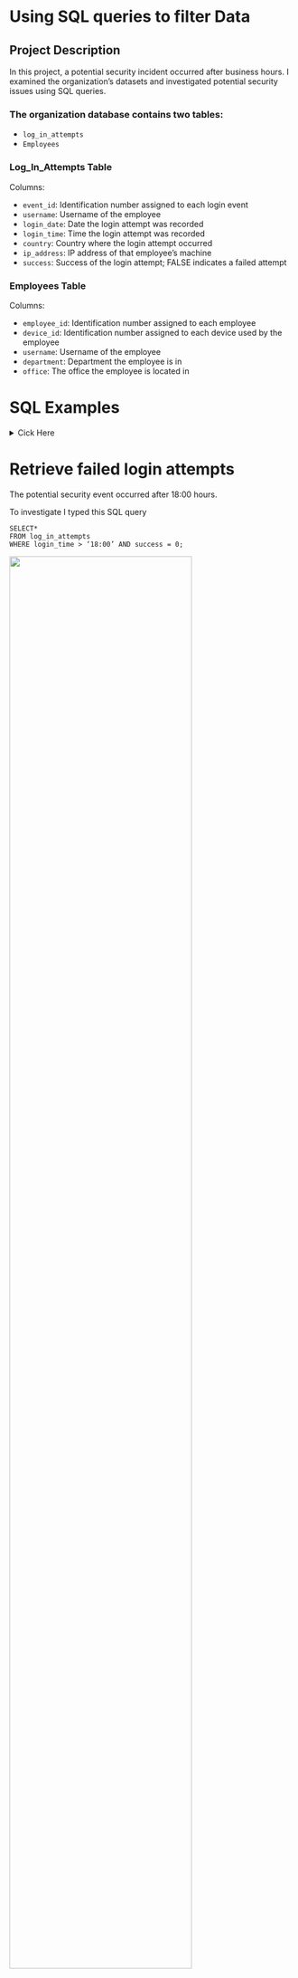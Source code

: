 # Using SQL queries to filter Data

## Project Description

In this project, a potential security incident occurred after business hours. I examined the organization’s datasets and investigated potential security issues using SQL queries.

### The organization database contains two tables:
- `log_in_attempts`
- `Employees`

### Log_In_Attempts Table

Columns:
- `event_id`: Identification number assigned to each login event
- `username`: Username of the employee
- `login_date`: Date the login attempt was recorded
- `login_time`: Time the login attempt was recorded
- `country`: Country where the login attempt occurred
- `ip_address`: IP address of that employee’s machine
- `success`: Success of the login attempt; FALSE indicates a failed attempt

### Employees Table

Columns:
- `employee_id`: Identification number assigned to each employee
- `device_id`: Identification number assigned to each device used by the employee
- `username`: Username of the employee
- `department`: Department the employee is in
- `office`: The office the employee is located in
# SQL Examples
<details>
<Summary>Cick Here</Summary>
<Br>  
To better understand SQL, here is an explanation of the queries used.

Two SQL queries will always be used to query a SQL dataset: `SELECT` and `FROM`.

For example, if I want to return specific tables like `username` and `department` from the `employees` table:

```
SELECT username, department
FROM employees;
```
When I add a semicolon (`;`) at the end of my query, it tells SQL that is the end of my query.
<img src="https://imgur.com/tlAOG2Q.png" height="80%" width="80%"/>

If I want to return all the columns from the employees table,
I would need to add an asterisk (`*`) after `SELECT`
For example  `SELECT*`

To filter the data I would need to use a third SQL keyword after `FROM` called `WHERE`.

`WHERE` indicates the condition of that filter

If I want to see employees from the finance department
I would type

```
SELECT*
FROM employees
WHERE department = ‘finance’;
```
<img src="https://imgur.com/DuC6z8n.png" height="80%" width="80%"/>

Instead of using the `WHERE` keyword, I can replace it with `ORDER BY` and pair the keyword with `DESC`, to sort it in descending order.

```
SELECT customerid, city, country
FROM customers
ORDER BY login_time DESC;
```
<img src="https://imgur.com/eNgWu27.png" height="80%" width="80%"/>

### Operators
When filtering **numeric** and **data and time data*Z*, it involves **operators**.

Here are the operators that can be used:

| Operator | Use | Example |
| :---         | :---           | :---          |
| `<`  | Less than     | `SELECT`* <br>`FROM` log_in_attempts<br> `WHERE` login_time  `<` ’10:00’; |
| `>`     | Greater than       |    |
| `=`   | Equal to     |   |
| `<=`   | Less than or equal to       |      |
| `>=`   | Greater than or equal to     |     |
| `<>`   | Not equal to     |    |
| `AND`    | `AND` is used to filter on two conditions. `AND` specifies that both conditions must be met simultaneously. You use `AND` after the first condition.     | `SELECT`* <BR>`FROM` log_in_attempts<BR>`WHERE` login_time  `<` ’10:00’ `AND`  login_date `>` '2022-01-09'      |
| `BETWEEN`   | Used for numeric data as well as date and time data is the `BETWEEN` operator. <br>**NOTE**: You use `BETWEEN` after specifying what column you want returned.     | `SELECT`*<br>`FROM` log_in_attempts<br>`WHERE` login_date `BETWEEN` ‘2005-01-01’ `AND` ‘2005-01-02’;    |
| `OR`     | The `OR` operator also connects two conditions, but `OR` specifies that either condition can be met. It returns results where the first condition, the second condition, or both are met. <br>**NOTE**: You use `OR` after the first condition.       | `SELECT`*<Br>`FROM` employees<br>`WHERE` department `=` ‘sales’ `OR` department `=` ‘marketing’;|
| `NOT`     |  The `NOT` operator only works on a single condition, and not on multiple ones. The `NOT` operator negates a condition. <br>**NOTE**: You add this operator after `WHERE`, then put the conditions after it|  `SELECT`*<br>`FROM` log_in_attempts<br>`WHERE` `NOT` login_time  `<` ’10:00’;    |

### Filtering for Patterns
You can also filter based on a pattern. For example, you can identify entries that start or end with a certain character or characters. Filtering for a pattern requires incorporating two more elements into your `WHERE` clause:
- a wildcard 
- the `LIKE` operator

### Wildcards

A wildcard is a special character that can be substituted with any other character. Two of the most useful wildcards are the percentage sign (`%`) and the underscore (`_`):
- The percentage sign substitutes for any number of other characters. 
- The underscore symbol only substitutes for one other character.

These wildcards can be placed after a string, before a string, or in both locations depending on the pattern you’re filtering for.
The following table includes these wildcards applied to the string 'a' and examples of what each pattern would return.

| Pattern     | Results That Could Be Returned |
| :---      | :---       |
| ` 'a%' ` | apple123, art, a         |
| ` 'a_' `     | as, an, a7        |
| ` 'a__' ` | ant, add, a1c         |
| ` '%a' `     | pizza, Z6ra, a        |
| ` '_a' ` | ma, 1a, Ha         |
| ` '%a%' `     | Again, back, a        |
| ` '_a_' `     | Car, ban, ea7        |

### LIKE
To apply wildcards to the filter, you need to use the `LIKE` operator instead of an equals sign (`=`). `LIKE` is used with `WHERE` to search for a pattern in a column. 
For instance, if you want to view the login attempts by the country US, but know that some datasets use USA instead of US, you can use ‘US`%`’ and that will yield a result with the letters “US” for the first 2 letters and any other characters after that.

```
SELECT*
FROM login_attemps
WHERE country LIKE 'us%';
```
<img src="https://imgur.com/yu2VeC7.png" height="80%" width="80%"/>

This query returns all records with values in the title column that start with the pattern of 'US'. This means both 'US' and 'USA’ are returned.
</details>

# Retrieve failed login attempts
The potential security event occurred after 18:00 hours.

To investigate I typed this SQL query
```
SELECT* 
FROM log_in_attempts
WHERE login_time > ‘18:00’ AND success = 0;
```
<img src="https://imgur.com/YUuCfdX.png" height="80%" width="80%"/>

| I discovered that there were 19 failed attempts after 18:00     |
| :---      |

I filtered the failed login attempts after 18:00 hours, by using the great than sign (`>`).


1 = success
<Br>0 = failed

**Note**: we don’t add quotations (‘ ‘) to plain numbers, but when it comes to date and time we have to add quotations between them.


# Retrieve login attempts on specific dates
A suspicious event on 2022-05-09 or 2022-05-08. 

I used the SQL query
```
SELECT * 
FROM log_in_attempts 
WHERE login_date = '2022-05-09' OR login_date = '2022-05-08';
```
I used the `OR` operator to get data from either of the dates 2022-05-09 or 2022-05-08. I used the equals (`=`) to get the exact dates that I wanted.

<img src="https://imgur.com/ysQK8zp.png" height="80%" width="80%"/>

| There were 75 login attempts between the two days.   |
| :---      |

# Retrieve login attempts outside of Mexico
The team is investigating logins that did not originate in Mexico.

I used the SQL query
```
SELECT * 
FROM log_in_attempts 
WHERE NOT country LIKE 'MEX%';
```
I used the `NOT` operator to filter out MEXICO from the results. Since MEXICO can be spelled like “MEX” or “MEXICO”. I had to use the `LIKE` operator along with a wildcard which is the percentage sign (`%`) to remove any country spelled with MEX at the beginning. 

<img src="https://imgur.com/Asc73nu.png" height="80%" width="80%"/>

| There were 144 login attempts were outside of Mexico.   |
| :---      |

# Retrieve employees in Marketing
I was given the task of retrieving all the employees from the marketing department who were from all the offices in the east building.

I used the SQL query
```
Select*
FROM employees
WHERE department = ‘marketing’ AND office LIKE ‘East%’;
```

Similar to the previous SQL query I used a wildcard, percent (`%`) for office buildings that had the word East in them. I combined the two conditions with the `AND` operator to find all marketing employees from the east office.

<img src="https://imgur.com/L6lgs60.png" height="80%" width="80%"/>

| There are 7 employees from the marketing department that work in the east buildings.    |
| :---      |

# Retrieve employees in Finance or Sales
The team needs to perform different updates to the computers of all employees in the Finance or the Sales department, so I need to locate information on these employees.

I used the SQL query
```
SELECT*
FROM employees
WHERE department = ‘finance’ OR department = ‘sales’;
```
<img src="https://imgur.com/tAG7ufx.png" height="80%" width="80%"/>

I used the `OR` operator because I needed information from the Finance or Sales department.

| I found that 71 employee's computers in Finance and Sales department need updates.   |
| :---      |

# Retrieve all employees not in IT
Our team needs to make one more update. Since the Information Technology department already received updates. I need to retrieve information from all the other departments.

I used the SQL query
```
SELECT*
FROM employees
WHERE NOT department = ‘Information Technology’;
```
To remove the Information Technology department from the results I used the `NOT` keyword after `WHERE`.

<img src="https://imgur.com/ATG06So.png" height="80%" width="80%"/>

| 161 employee’s computers that were not in the IT department need updates.    |
| :---      |

# Summary
At the end of this project, I discovered how powerful SQL queries are. Instead of using GUI to retrieve this information, CLI is much more efficient in retrieving data that is needed for a typical security professional. 






